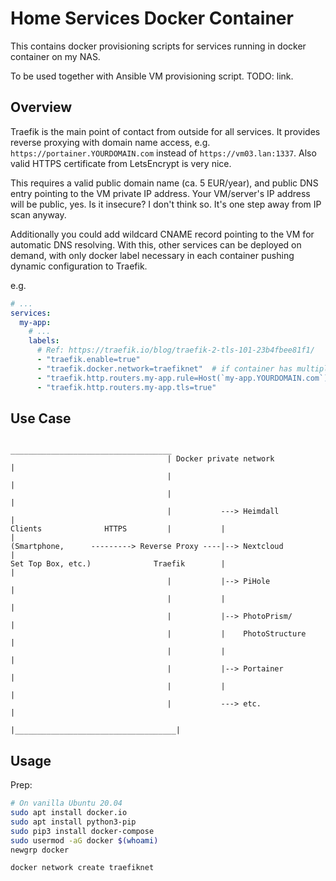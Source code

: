 # Home Services Docker Container

This contains docker provisioning scripts for services running in docker
container on my NAS.

To be used together with Ansible VM provisioning script. TODO: link.

## Overview

Traefik is the main point of contact from outside for all services. It provides
reverse proxying with domain name access, e.g. `https://portainer.YOURDOMAIN.com` instead
of `https://vm03.lan:1337`. Also valid HTTPS certificate from LetsEncrypt is very nice.

This requires a valid public domain name (ca. 5 EUR/year), and public DNS entry pointing
to the VM private IP address. Your VM/server's IP address will be public, yes. Is it insecure?
I don't think so. It's one step away from IP scan anyway.

Additionally you could add wildcard CNAME record pointing to the VM for
automatic DNS resolving. With this, other services can be deployed on demand, with only
docker label necessary in each container pushing dynamic configuration to Traefik.

e.g.

```yaml
# ...
services:
  my-app:
    # ...
    labels:
      # Ref: https://traefik.io/blog/traefik-2-tls-101-23b4fbee81f1/
      - "traefik.enable=true"
      - "traefik.docker.network=traefiknet"  # if container has multiple networks
      - "traefik.http.routers.my-app.rule=Host(`my-app.YOURDOMAIN.com`)"
      - "traefik.http.routers.my-app.tls=true"
```

## Use Case

```
                                    ____________________________________
                                   | Docker private network             |
                                   |                                    |
                                   |                                    |
                                   |           ---> Heimdall            |
Clients              HTTPS         |           |                        |
(Smartphone,      ---------> Reverse Proxy ----|--> Nextcloud           |
Set Top Box, etc.)              Traefik        |                        |
                                   |           |--> PiHole              |
                                   |           |                        |
                                   |           |--> PhotoPrism/         |
                                   |           |    PhotoStructure      |
                                   |           |                        |
                                   |           |--> Portainer           |
                                   |           |                        |
                                   |           ---> etc.                |
                                   |____________________________________|

```

## Usage

Prep:
```bash
# On vanilla Ubuntu 20.04
sudo apt install docker.io
sudo apt install python3-pip
sudo pip3 install docker-compose
sudo usermod -aG docker $(whoami)
newgrp docker

docker network create traefiknet
```
